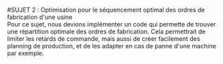  #SUJET 2 : Optimisation pour le séquencement optimal des ordres de fabrication d'une usine<br>
 Pour ce sujet, nous devions implémenter un code qui permette de trouver une répartition optimale des ordres de fabrication. 
 Cela permettrait de limiter les retards de commande, mais aussi de créer facilement des planning de production, et de les adapter en cas de panne d'une machine par exemple. 
